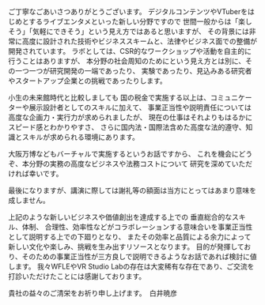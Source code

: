 ご丁寧なごあいさつありがとうございます。
デジタルコンテンツやVTuberをはじめとするライブエンタメといった新しい分野ですので
世間一般からは「楽しそう」「気軽にできそう」という見え方ではあると思いますが、
その背景には非常に高度に設計された技術やビジネススキームと、法律やビジネス面での整備が開発されています。
ラボとしては、CSR的なワークショップや活動を自主的に行うことはありますが、 
本分野の社会周知のためにという見え方とは別に、その一つ一つが研究開発の一端であったり、
実験であったり、見込みある研究者やスタートアップ企業との挑戦であったりします。

小生の未来館時代と比較しましても
国の税金で実施する以上は、コミュニケーターや展示設計者としてのスキルに加えて、
事業正当性や説明責任については高度な企画力・実行力が求められましたが、
現在の仕事はそれよりもはるかにスピード感とわかりやすさ、
さらに国内法・国際法含めた高度な法的遵守、知識とスキルが求められる環境にあります。

大阪万博などもバーチャルで実施するというお話ですから、
これを機会にどうぞ、本分野の実務の高度なビジネスや法務コストについて
研究を深めていただければ幸いです。

最後になりますが、講演に際しては謝礼等の額面は当方にとってはあまり意味を成しません。

上記のような新しいビジネスや価値創出を達成する上での 垂直総合的なスキル、体制、
合理性、効率性などがコラボレーションする意味合いを事業正当性として説明する上での下廻りとなり、
またその効率と品質による余力によって新しい文化や楽しみ、挑戦を生み出すリソースとなります。
目的が発揮しており、そのための事業正当性が三方良しで説明できるようなお話であれば検討に値します。
我々WFLEやVR Studio Labの存在は大変稀有な存在であり、ご交流を打診いただけたことには感謝しております。

貴社の益々のご清栄をお祈り申し上げます。　白井暁彦

